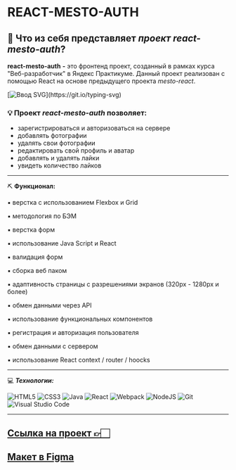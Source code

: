# __REACT-MESTO-AUTH__

## :file_folder: Что из себя представляет *проект react-mesto-auth*?

__react-mesto-auth__ __-__ это фронтенд проект, созданный в рамках курса "Веб-разработчик" в Яндекс Практикуме. Данный проект реализован с помощью React на основе предыдущего проекта *mesto-react*.
  
[![Ввод SVG](https://readme-typing-svg.demolab.com/?lines=Какова+функциональность+проекта+?)](https://git.io/typing-svg)
### :bulb: Проект *react-mesto-auth* позволяет:
- зарегистрироваться и авторизоваться на сервере
- добавлять фотографии
- удалять свои фотографии
- редактировать свой профиль и аватар
- добавлять и удалять лайки
- увидеть количество лайков 
___
⛏️ __Функционал:__

▪ верстка с использованием Flexbox и Grid

▪ методология по БЭМ

▪ верстка форм

▪ использование Java Script и React

▪ валидация форм

▪ сборка веб паком

▪ адаптивность страницы с разрешениями экранов (320px - 1280px и более)

▪ обмен данными через API

▪ использование функциональных компонентов

▪ регистрация и авторизация пользователя

▪ обмен данными с сервером

▪ использование React context / router / hoocks


___
:computer: ___Технологии:___

![HTML5](https://img.shields.io/badge/html5-%23E34F26.svg?style=for-the-badge&logo=html5&logoColor=white)
![CSS3](https://img.shields.io/badge/css3-%231572B6.svg?style=for-the-badge&logo=css3&logoColor=white)
![Java](https://img.shields.io/badge/Java-ED8B00?style=for-the-badge&logo=openjdk&logoColor=white)
![React](https://img.shields.io/badge/react-%2320232a.svg?style=for-the-badge&logo=react&logoColor=%2361DAFB)
![Webpack](https://img.shields.io/badge/webpack-%238DD6F9.svg?style=for-the-badge&logo=webpack&logoColor=black)
![NodeJS](https://img.shields.io/badge/node.js-6DA55F?style=for-the-badge&logo=node.js&logoColor=white)
![Git](https://img.shields.io/badge/git-%23F05033.svg?style=for-the-badge&logo=git&logoColor=white)
![Visual Studio Code](https://img.shields.io/badge/Visual%20Studio%20Code-0078d7.svg?style=for-the-badge&logo=visual-studio-code&logoColor=white)

___
## [Ссылка на проект 👉🏻](https://sofiafrikina.github.io/react-mesto-auth/)

## [Макет в Figma](https://www.figma.com/file/2cn9N9jSkmxD84oJik7xL7/JavaScript.-Sprint-4?node-id=0%3A1)


